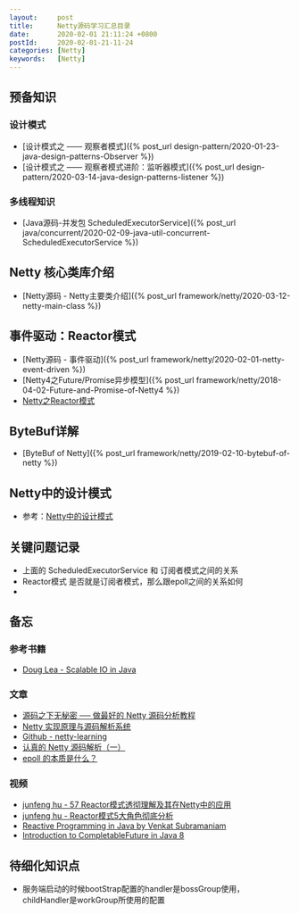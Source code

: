 ```yaml
---
layout:     post
title:      Netty源码学习汇总目录
date:       2020-02-01 21:11:24 +0800
postId:     2020-02-01-21-11-24
categories: [Netty]
keywords:   [Netty]
---
```


## 预备知识

### 设计模式

* [设计模式之 —— 观察者模式]({% post_url design-pattern/2020-01-23-java-design-patterns-Observer %})
* [设计模式之 —— 观察者模式进阶：监听器模式]({% post_url design-pattern/2020-03-14-java-design-patterns-listener %})

### 多线程知识

* [Java源码-并发包 ScheduledExecutorService]({% post_url java/concurrent/2020-02-09-java-util-concurrent-ScheduledExecutorService %})

## Netty 核心类库介绍

* [Netty源码 - Netty主要类介绍]({% post_url framework/netty/2020-03-12-netty-main-class %})

## 事件驱动：Reactor模式

* [Netty源码 - 事件驱动]({% post_url framework/netty/2020-02-01-netty-event-driven %})
* [Netty4之Future/Promise异步模型]({% post_url framework/netty/2018-04-02-Future-and-Promise-of-Netty4 %})
* [Netty之Reactor模式](https://zhuanlan.zhihu.com/p/33272452)

## ByteBuf详解

* [ByteBuf of Netty]({% post_url framework/netty/2019-02-10-bytebuf-of-netty %})

## Netty中的设计模式

* 参考：[Netty中的设计模式](https://juejin.im/post/5d04aa52e51d45109b01b18a)

## 关键问题记录

* 上面的 ScheduledExecutorService 和 订阅者模式之间的关系
* Reactor模式 是否就是订阅者模式，那么跟epoll之间的关系如何
* 



## 备忘

### 参考书籍

* [Doug Lea - Scalable IO in Java](http://gee.cs.oswego.edu/dl/cpjslides/nio.pdf)

### 文章

* [源码之下无秘密 ── 做最好的 Netty 源码分析教程](https://segmentfault.com/a/1190000007282628)
* [Netty 实现原理与源码解析系统](http://www.iocoder.cn/Netty/Netty-collection/?vip)
* [Github - netty-learning](https://github.com/code4craft/netty-learning)
* [认真的 Netty 源码解析（一）](https://juejin.im/post/5bdfde8251882516f6632dfe)
* [epoll 的本质是什么？](https://zhuanlan.zhihu.com/p/63179839)

### 视频
* [junfeng hu - 57 Reactor模式透彻理解及其在Netty中的应用](https://www.youtube.com/watch?v=zR4Bro5bphI&list=PLfFz9jdZIa8cj6XIwkSaUbzEdPQZMmhCj&index=28)
* [junfeng hu - Reactor模式5大角色彻底分析](https://www.youtube.com/watch?v=PyiPA_liKKo)
* [Reactive Programming in Java by Venkat Subramaniam](https://www.youtube.com/watch?v=f3acAsSZPhU)
* [Introduction to CompletableFuture in Java 8](https://www.youtube.com/watch?v=ImtZgX1nmr8)

## 待细化知识点

* 服务端启动的时候bootStrap配置的handler是bossGroup使用，childHandler是workGroup所使用的配置







